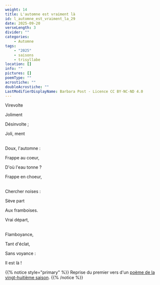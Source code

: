 ```yaml
---
weight: 14
title: L'automne est vraiment là
id: l_automne_est_vraiment_la_29
date: 2025-09-20
verseLength: 3
divider: ""
categories:
    - Automne
tags:
    - "2025"
    - saisons
    - trisyllabe
location: []
info: ""
pictures: []
poemType: ""
acrostiche: ""
doubleAcrostiche: ""
LastModifierDisplayName: Barbara Post - Licence CC BY-NC-ND 4.0
---
```

Virevolte

Joliment

Désinvolte ;

Joli, ment

 \
Doux, l'automne :

Frappe au coeur,

D'où l'eau tonne ?

Frappe en choeur,

 \
Chercher noises :

Sève part

Aux framboises.

Vrai départ,

 \
Flamboyance,

Tant d'éclat,

Sans voyance :

Il est là !

{{% notice style="primary" %}}
Reprise du premier vers d'un [poème de la vingt-huitième saison](../28_vingt_huitieme_saison/papillon_d_automne).
{{% /notice %}}